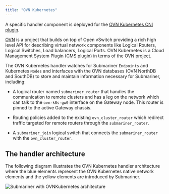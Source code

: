 ```yaml
---
title: "OVN Kubernetes"
---
```


A specific handler component is deployed for the
[OVN Kubernetes CNI plugin](https://github.com/ovn-org/ovn-kubernetes).

[OVN](https://www.ovn.org/en/architecture/) is a project that builds on top
of Open vSwitch providing a rich high level API for describing virtual
network components like Logical Routers, Logical Switches, Load balancers,
Logical Ports. OVN Kubernetes is a Cloud Management System Plugin (CMS plugin)
in terms of the OVN project.

The OVN Kubernetes handler watches for Submariner `Endpoints` and Kubernetes
`Nodes` and interfaces with the OVN databases (OVN NorthDB and SouthDB) to store and
maintain information necessary for Submariner, including:

* A logical router named `submariner_router` that handles the communication
  to remote clusters and has a leg on the network which can talk to the
  `ovn-k8s-gw0` interface on the Gateway node. This router is pinned to
  the active Gateway chassis.

* Routing policies added to the existing `ovn_cluster_router` which redirect
  traffic targeted for remote routers through the `submariner_router`.

* A `submariner_join` logical switch that connects the `submariner_router`
  with the `ovn_cluster_router`.

## The handler architecture

The following diagram illustrates the OVN Kubernetes handler architecture where the
blue elements represent the OVN Kubernetes native network elements and the yellow
elements are introduced by Submariner.

![Submariner with OVNKubernetes architecture](/images/ovn-kubernetes/submariner-on-ovn-v2.svg)
